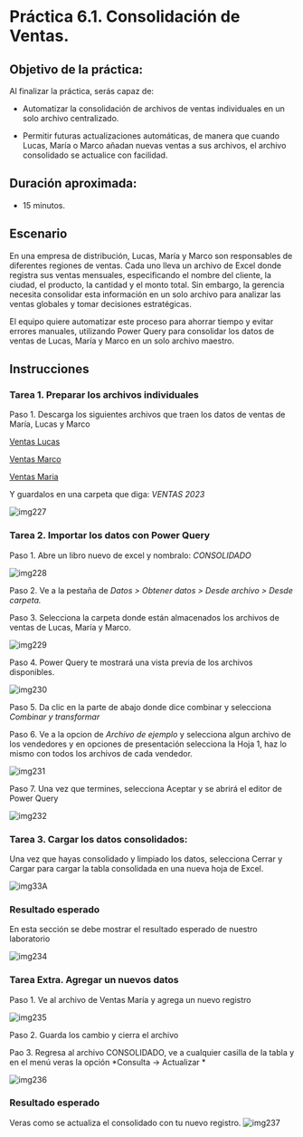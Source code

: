 # Práctica 6.1. Consolidación de Ventas.


## Objetivo de la práctica:
Al finalizar la práctica, serás capaz de:
- Automatizar la consolidación de archivos de ventas individuales en un solo archivo centralizado.

- Permitir futuras actualizaciones automáticas, de manera que cuando Lucas, María o Marco añadan nuevas ventas a sus archivos, el archivo consolidado se actualice con facilidad.



## Duración aproximada:
- 15 minutos.

## Escenario

En una empresa de distribución, Lucas, María y Marco son responsables de diferentes regiones de ventas. Cada uno lleva un archivo de Excel donde registra sus ventas mensuales, especificando el nombre del cliente, la ciudad, el producto, la cantidad y el monto total. Sin embargo, la gerencia necesita consolidar esta información en un solo archivo para analizar las ventas globales y tomar decisiones estratégicas.

El equipo quiere automatizar este proceso para ahorrar tiempo y evitar errores manuales, utilizando Power Query para consolidar los datos de ventas de Lucas, María y Marco en un solo archivo maestro.

## Instrucciones 

### Tarea 1.  Preparar los archivos individuales
Paso 1. Descarga los siguientes archivos que traen los datos de ventas de María, Lucas y Marco

[Ventas Lucas](<Ventas Lucas.xlsx>)

[Ventas Marco](<Ventas Marco.xlsx>)

[Ventas Maria](<Ventas Maria.xlsx>)

Y guardalos en una carpeta que diga: _VENTAS 2023_

![img227](../images/img227.png)

### Tarea 2. Importar los datos con Power Query
Paso 1. Abre un libro nuevo de excel y nombralo: *CONSOLIDADO*

![img228](../images/img228.png)

Paso 2. Ve a la pestaña de *Datos > Obtener datos > Desde archivo > Desde carpeta.*

Paso 3. Selecciona la carpeta donde están almacenados los archivos de ventas de Lucas, María y Marco.

![img229](../images/img229.png)

Paso 4. Power Query te mostrará una vista previa de los archivos disponibles.

![img230](../images/img230.png)

Paso 5. Da clic en la parte de abajo donde dice combinar y selecciona *Combinar y transformar*

Paso 6. Ve a la opcion de *Archivo de ejemplo* y selecciona algun archivo de los vendedores y en opciones de presentación selecciona la Hoja 1, haz lo mismo con todos los archivos de cada vendedor.

![img231](../images/img231.png)

Paso 7. Una vez que termines, selecciona Aceptar y se abrirá el editor de Power Query 

![img232](../images/img232.png)


### Tarea 3. Cargar los datos consolidados:

Una vez que hayas consolidado y limpiado los datos, selecciona Cerrar y Cargar para cargar la tabla consolidada en una nueva hoja de Excel.

![img33A](../images/img33A.png)


### Resultado esperado
En esta sección se debe mostrar el resultado esperado de nuestro laboratorio

![img234](../images/img234.png)

### Tarea Extra. Agregar un nuevos datos

Paso 1. Ve al archivo de Ventas María y agrega un nuevo registro 

![img235](../images/img235.png)

Paso 2. Guarda los cambio y cierra el archivo

Pao 3. Regresa al archivo CONSOLIDADO, ve a cualquier casilla de la tabla y en el menú veras la opción *Consulta -> Actualizar *

![img236](../images/img236.png)

### Resultado esperado
Veras como se actualiza el consolidado con tu nuevo registro.
![img237](../images/img237.png)
